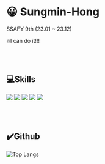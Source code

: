  

# :grinning: Sungmin-Hong

SSAFY 9th (23.01 ~ 23.12)

:fire:I can do it!!! 

<br>
<br>


## :computer:Skills

<img src="https://img.shields.io/badge/JAVA-007396?style=for-the-badge&logo=java&logoColor=white"> <img src="https://img.shields.io/badge/javascript-F7DF1E?style=for-the-badge&logo=javascript&logoColor=black">
<img src="https://img.shields.io/badge/spring-6DB33F?style=for-the-badge&logo=spring&logoColor=white">
<img src="https://img.shields.io/badge/vue.js-4FC08D?style=for-the-badge&logo=vue.js&logoColor=white">
<img src="https://img.shields.io/badge/MySQL-4479A1?style=for-the-badge&logo=MySQL&logoColor=white">

<br>
<br>



## :heavy_check_mark:Github
![Top Langs](https://github-readme-stats.vercel.app/api/top-langs/?username=HHongmoris&layout=compact)

